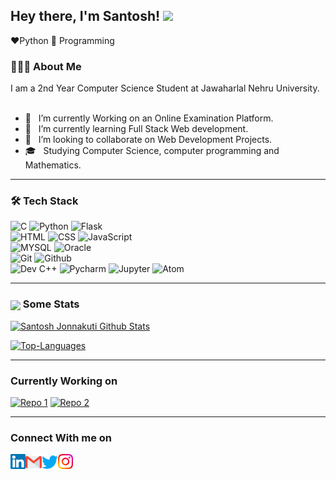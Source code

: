 ## Hey there, I'm Santosh! <img src="https://github.com/souvikguria98/souvikguria98/blob/master/Hi.gif" width="25">

❤️Python 🖤 Programming

### 👨🏻‍💻 About Me 
I am a 2nd Year Computer Science Student at Jawaharlal Nehru University.
<br/><br/>

- 🔭 &nbsp; I’m currently Working on an Online Examination Platform.
- 🌱 &nbsp; I’m currently learning Full Stack Web development.
- 👯 &nbsp; I’m looking to collaborate on Web Development Projects.
- 🎓 &nbsp; Studying Computer Science, computer programming and Mathematics.
---

### 🛠️ Tech Stack

![C](https://img.shields.io/badge/-C-1c3b56?style=flat&logo=c&logoColor=ffffff")
![Python](https://img.shields.io/badge/-Python%203-1c3b56?style=flat&logo=python&logoColor=white)
![Flask](https://img.shields.io/badge/-Flask-1c3b56?style=flat&logo=flask&logoColor=white)
<br/>
![HTML](https://img.shields.io/badge/-HTML%205-E34F26?style=flat&logo=html5&logoColor=white)
![CSS](https://img.shields.io/badge/-CSS%203-1572B6?style=flat&logo=css3&logoColor=white)
![JavaScript](https://img.shields.io/badge/-JavaScript-1572B6?style=flat&logo=javascript&logoColor=eed718)
<br/>
![MYSQL](https://img.shields.io/badge/-MYSQL-4479a1?style=flat&logo=MYSQL&logoColor=red)
![Oracle](https://img.shields.io/badge/-Oracle-4479a1?style=flat&logo=Oracle&logoColor=red)
<br/>
![Git](https://img.shields.io/badge/-Git-black?style=flat&logo=Git)
![Github](https://img.shields.io/badge/-Github-black?style=flat&logo=Github)
<br/>
![Dev C++](https://img.shields.io/badge/-Dev%20C%2B%2B-222d30?style=flat&logo=Dev-C%2B%2B)
![Pycharm](https://img.shields.io/badge/-Pycharm-222d30?style=flat&logo=Pycharm&logoColor=white)
![Jupyter](https://img.shields.io/badge/-Jupyter%20Notebook-222d30?style=flat&logo=Jupyter)
![Atom](https://img.shields.io/badge/-Atom-222d30?style=flat&logo=Atom&logoColor=white)

---
### <img src="https://raw.githubusercontent.com/alexnaiman/alexnaiman/master/resources/stats.png" width="35px" align="center"/> Some Stats
[![Santosh Jonnakuti Github Stats](https://github-readme-stats.vercel.app/api?username=Santoshjonnakuti&show_icons=true&title_color=fff&icon_color=79ff97&text_color=9f9f9f&bg_color=151515)](https://github.com/Santoshjonnakuti)

[![Top-Languages](https://github-readme-stats.vercel.app/api/top-langs/?username=Santoshjonnakuti&theme=tokyonight&show_icons=true)](https://github.com/Santoshjonnakuti)

---

### Currently Working on 
[![Repo 1](https://github-readme-stats.vercel.app/api/pin/?username=Santoshjonnakuti&repo=Web-Development&show_icons=true&theme=radical&title_color=8E2DE2&text_color=fff&icon_color=8E2DE2)](https://github.com/Santoshjonnakuti/Web-Development)
[![Repo 2](https://github-readme-stats.vercel.app/api/pin/?username=Santoshjonnakuti&repo=CollabSpace&show_icons=true&theme=radical&title_color=8E2DE2&text_color=fff&icon_color=8E2DE2)](https://github.com/Santoshjonnakuti/CollabSpace)

---

### Connect With me on

<a href="https://www.linkedin.com/in/santoshjonnakuti/">
    <img align="left" alt="Santosh's Linkedin" width="24px" src="https://github.com/hargun79/hargun79/blob/master/Assets/Linkedin.svg" />
  </a>
<a href="mailto:santoshjonnakuti@gmail.com">
    <img align="left" alt="Santosh's Gmail" width="26px" src="https://github.com/hargun79/hargun79/blob/master/Assets/Gmail.svg" />
  </a>
<a href="https://twitter.com/SantoshJonnaku1">
    <img align="left" alt="Santosh's Twitter" width="26px" src="https://github.com/hargun79/hargun79/blob/master/Assets/Twitter.svg" />
  </a>
<a href="https://www.instagram.com/santosh_jonnakuti/">
    <img align="left" alt="Santosh's Instagram" width="24px" src="https://github.com/hargun79/hargun79/blob/master/Assets/Instagram.svg" />
  </a>
